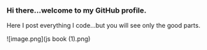 ### Hi there...welcome to my GitHub profile.

Here I post everything I code...but you will see only the good parts.

![image.png](js book (1).png)
